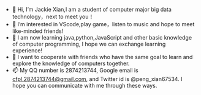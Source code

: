 - 👋 Hi, I’m Jackie Xian,I am a student of computer major big data technology，next to meet you！
- 👀 I’m interested in VScode,play game，listen to music and hope to meet like-minded friends!
- 🌱 I am now learning java,python,JavaScript and other basic knowledge of computer programming, I hope we can exchange learning experience!
- 💞️ I want to cooperate with friends who have the same goal to learn and explore the knowledge of computers together.
- 📫 My QQ number is 2874213744, Google email is cfpl.2874213744@gmail.com, and Twitter id is @peng_xian67534. I hope you can communicate with me through these ways.


<!---
Love-robin/Love-robin is a ✨ special ✨ repository because its `README.md` (this file) appears on your GitHub profile.
You can click the Preview link to take a look at your changes.
--->
